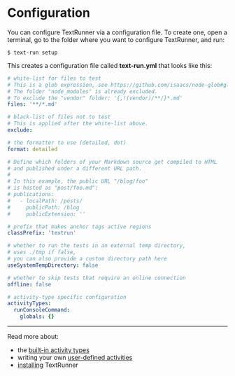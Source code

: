 # Configuration

You can configure TextRunner via a configuration file.
To create one, open a terminal,
go to the folder where you want to configure TextRunner, and run:

<a textrun="run-console-command">

```
$ text-run setup
````
</a>

This creates a configuration file called
<a textrun="verify-workspace-file-content">
__text-run.yml__ that looks like this:

```yml
# white-list for files to test
# This is a glob expression, see https://github.com/isaacs/node-glob#glob-primer
# The folder "node_modules" is already excluded.
# To exclude the "vendor" folder: '{,!(vendor)/**/}*.md'
files: '**/*.md'

# black-list of files not to test
# This is applied after the white-list above.
exclude:

# the formatter to use (detailed, dot)
format: detailed

# Define which folders of your Markdown source get compiled to HTML
# and published under a different URL path.
#
# In this example, the public URL "/blog/foo"
# is hosted as "post/foo.md":
# publications:
#   - localPath: /posts/
#     publicPath: /blog
#     publicExtension: ''

# prefix that makes anchor tags active regions
classPrefix: 'textrun'

# whether to run the tests in an external temp directory,
# uses ./tmp if false,
# you can also provide a custom directory path here
useSystemTempDirectory: false

# whether to skip tests that require an online connection
offline: false

# activity-type specific configuration
activityTypes:
  runConsoleCommand:
    globals: {}
````

</a>

<hr>

Read more about:
- the [built-in activity types](built-in-activity-types)
- writing your own [user-defined activities](user-defined-activities.md)
- [installing](installation.md) TextRunner

